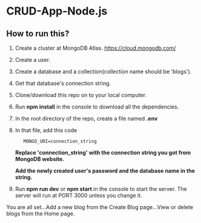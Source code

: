 # CRUD-App-Node.js

## How to run this?

1. Create a cluster at MongoDB Atlas. https://cloud.mongodb.com/
2. Create a user.
3. Create a database and a collection(collection name should be 'blogs').
4. Get that database's connection string.
5. Clone/download this repo on to your local computer.
6. Run **npm install** in the console to download all the dependencies.
7. In the root directory of the repo, create a file named **.env**
8. In that file, add this code

          MONGO_URI=connection_string
                    
    **Replace 'connection_string' with the connection string you got from MongoDB website.**
    
    **Add the newly created user's password and the database name in the string.**
   
9. Run **npm run dev** or **npm start** in the console to start the server. The server will run at PORT 3000 unless you change it.

You are all set...Add a new blog from the Create Blog page...View or delete blogs from the Home page.
